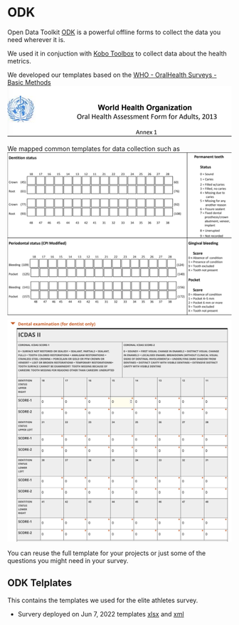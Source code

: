 # ODK 

Open Data Toolkit [ODK](https://getodk.org/) is a powerful offline forms to collect the data you need wherever it is.

We used it in conjuction with [Kobo Toolbox](https://www.kobotoolbox.org/) to collect data about the health metrics.

We developed our templates based on the [WHO - OralHealth Surveys - Basic Methods](http://apps.who.int/iris/bitstream/handle/10665/97035/9789241548649_eng.pdf;jsessionid=9D80F63471B9C335CF359381553DF0F2?sequence=)
![](Selection_017.png)

We mapped common templates for data collection such as  ![INTERNATIONAL CARIES DETECTION AND ASSESSMENT SYSTEM II (ICDAS II)](Selection_016.png) 
 ![ to a digital version](Selection_015.png)

You can reuse the full template for your projects or just some of the questions you might need in your survey.

## ODK Telplates

This contains the templates we used for the elite athletes survey.

- Survery deployed on Jun 7, 2022 templates [xlsx](ahP9qxiHtZoJrVaKw8Pqte.xlsx) and [xml](ahP9qxiHtZoJrVaKw8Pqte.xml)

